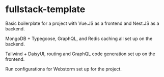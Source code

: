 # fullstack-template

Basic boilerplate for a project with Vue.JS as a frontend and Nest.JS as a backend.

MongoDB + Typegoose, GraphQL, and Redis caching all set up on the backend.

Tailwind + DaisyUI, routing and GraphQL code generation set up on the frontend.

Run configurations for Webstorm set up for the project.
